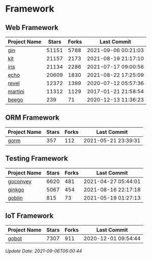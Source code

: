 # Framework

## Web Framework
| Project Name | Stars | Forks | Last Commit |
| ------------ | ----- | ----- | ----------- |
| [gin](https://github.com/gin-gonic/gin) | 51151 | 5788 | 2021-09-06 00:21:03 |
| [kit](https://github.com/go-kit/kit) | 21157 | 2173 | 2021-08-19 21:17:10 |
| [iris](https://github.com/kataras/iris) | 21134 | 2286 | 2021-07-17 09:00:56 |
| [echo](https://github.com/labstack/echo) | 20609 | 1830 | 2021-08-22 17:25:09 |
| [revel](https://github.com/revel/revel) | 12372 | 1399 | 2020-07-12 05:57:36 |
| [martini](https://github.com/go-martini/martini) | 11312 | 1129 | 2017-01-21 21:58:54 |
| [beego](https://github.com/astaxie/beego) | 239 | 71 | 2020-12-13 11:36:23 |

## ORM Framework
| Project Name | Stars | Forks | Last Commit |
| ------------ | ----- | ----- | ----------- |
| [gorm](https://github.com/jinzhu/gorm) | 357 | 112 | 2021-05-21 23:39:31 |

## Testing Framework
| Project Name | Stars | Forks | Last Commit |
| ------------ | ----- | ----- | ----------- |
| [goconvey](https://github.com/smartystreets/goconvey) | 6620 | 481 | 2021-04-27 05:44:01 |
| [ginkgo](https://github.com/onsi/ginkgo) | 5067 | 454 | 2021-08-16 22:17:18 |
| [goblin](https://github.com/franela/goblin) | 815 | 73 | 2021-05-19 01:27:13 |

## IoT Framework
| Project Name | Stars | Forks | Last Commit |
| ------------ | ----- | ----- | ----------- |
| [gobot](https://github.com/hybridgroup/gobot) | 7307 | 911 | 2020-12-01 09:54:44 |

*Update Date: 2021-09-06T06:00:44*